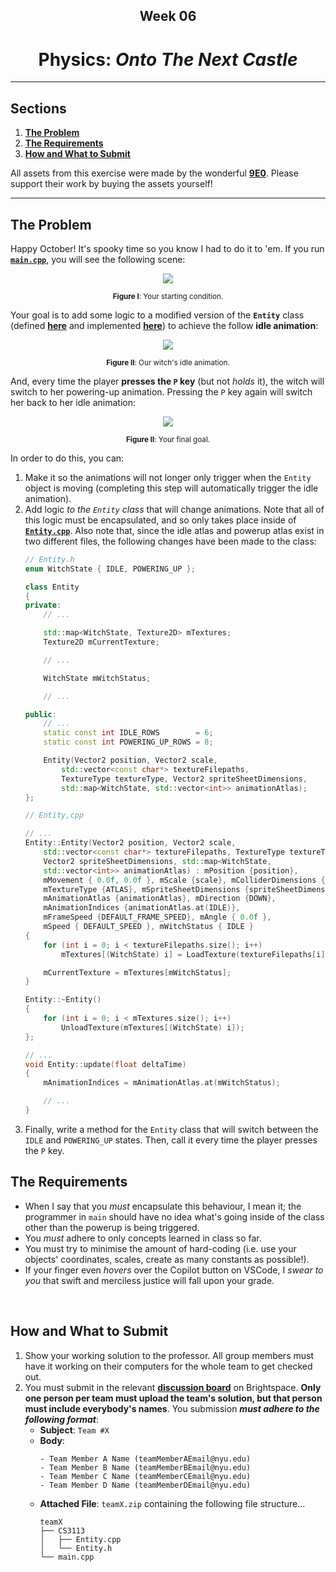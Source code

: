 <h2 align=center>Week 06</h2>

<h1 align=center>Physics: <em>Onto The Next Castle</em></h1>

<!-- <h4 align=center><a href="assets/02-textures.zip">Download The Project's Zip File Here</a><h4> -->

---

## Sections
1. [**The Problem**](#1)
2. [**The Requirements**](#2)
3. [**How and What to Submit**](#3)

All assets from this exercise were made by the wonderful [**9E0**](https://9e0.itch.io/). Please support their work by buying the assets yourself!

---

<a id="1"></a>

## The Problem

Happy October! It's spooky time so you know I had to do it to 'em. If you run [**`main.cpp`**](main.cpp), you will see the following scene:

<a id="fg-1"></a>

<p align=center>
    <img src="assets/README/start.png">
    </img>
</p>

<p align=center>
    <sub>
        <strong>Figure I</strong>: Your starting condition.
    </sub>
</p>

Your goal is to add some logic to a modified version of the **`Entity`** class (defined [**here**](CS3113/Entity.h) and implemented [**here**](CS3113/Entity.cpp)) to achieve the follow **idle animation**:

<a id="fg-2"></a>

<p align=center>
    <img src="assets/README/idle.gif">
    </img>
</p>

<p align=center>
    <sub>
        <strong>Figure II</strong>: Our witch's idle animation.
    </sub>
</p>

And, every time the player **presses the `P` key** (but not _holds_ it), the witch will switch to her powering-up animation. Pressing the `P` key again will switch her back to her idle animation:

<a id="fg-2"></a>

<p align=center>
    <img src="assets/README/idle-powering-up.gif">
    </img>
</p>

<p align=center>
    <sub>
        <strong>Figure II</strong>: Your final goal.
    </sub>
</p>

In order to do this, you can:

1. Make it so the animations will not longer only trigger when the `Entity` object is moving (completing this step will automatically trigger the idle animation). 
2. Add logic _to the `Entity` class_ that will change animations. Note that all of this logic must be encapsulated, and so only takes place inside of [**`Entity.cpp`**](CS3113/Entity.cpp). Also note that, since the idle atlas and powerup atlas exist in two different files, the following changes have been made to the class:
    ```cpp
    // Entity.h
    enum WitchState { IDLE, POWERING_UP };

    class Entity
    {
    private:
        // ...

        std::map<WitchState, Texture2D> mTextures;
        Texture2D mCurrentTexture;

        // ...

        WitchState mWitchStatus;

        // ...
    
    public:
        // ...
        static const int IDLE_ROWS        = 6;
        static const int POWERING_UP_ROWS = 8;

        Entity(Vector2 position, Vector2 scale, 
            std::vector<const char*> textureFilepaths,
            TextureType textureType, Vector2 spriteSheetDimensions, 
            std::map<WitchState, std::vector<int>> animationAtlas);
    };  
    ```
    ```c++
    // Entity,cpp

    // ...
    Entity::Entity(Vector2 position, Vector2 scale, 
        std::vector<const char*> textureFilepaths, TextureType textureType,
        Vector2 spriteSheetDimensions, std::map<WitchState, 
        std::vector<int>> animationAtlas) : mPosition {position}, 
        mMovement { 0.0f, 0.0f }, mScale {scale}, mColliderDimensions {scale}, 
        mTextureType {ATLAS}, mSpriteSheetDimensions {spriteSheetDimensions},
        mAnimationAtlas {animationAtlas}, mDirection {DOWN}, 
        mAnimationIndices {animationAtlas.at(IDLE)}, 
        mFrameSpeed {DEFAULT_FRAME_SPEED}, mAngle { 0.0f }, 
        mSpeed { DEFAULT_SPEED }, mWitchStatus { IDLE } 
    {
        for (int i = 0; i < textureFilepaths.size(); i++)
            mTextures[(WitchState) i] = LoadTexture(textureFilepaths[i]);

        mCurrentTexture = mTextures[mWitchStatus];
    }

    Entity::~Entity() 
    {
        for (int i = 0; i < mTextures.size(); i++)
            UnloadTexture(mTextures[(WitchState) i]); 
    };

    // ...
    void Entity::update(float deltaTime)
    {
        mAnimationIndices = mAnimationAtlas.at(mWitchStatus);

        // ...
    }
    ```
3. Finally, write a method for the `Entity` class that will switch between the `IDLE` and `POWERING_UP` states. Then, call it every time the player presses the `P` key.

<a id="2"></a>

## The Requirements

- When I say that you _must_ encapsulate this behaviour, I mean it; the programmer in `main` should have no idea what's going inside of the class other than the powerup is being triggered.
- You _must_ adhere to only concepts learned in class so far.
- You must try to minimise the amount of hard-coding (i.e. use your objects' coordinates, scales, create as many constants as possible!).
- If your finger even _hovers_ over the Copilot button on VSCode, I _swear to you_ that swift and merciless justice will fall upon your grade.

<br>

<a id="3"></a>

## How and What to Submit

1. Show your working solution to the professor. All group members must have it working on their computers for the whole team to get checked out.
2. You must submit in the relevant [**discussion board**](https://brightspace.nyu.edu/d2l/le/501465/discussions/topics/574634/View) on Brightspace. **Only one person per team must upload the team's solution, but that person must include everybody's names**. You submission ***must adhere to the following format***:
    - **Subject**: `Team #X`
    - **Body**: 
        ```
        - Team Member A Name (teamMemberAEmail@nyu.edu)
        - Team Member B Name (teamMemberBEmail@nyu.edu)
        - Team Member C Name (teamMemberCEmail@nyu.edu)
        - Team Member D Name (teamMemberDEmail@nyu.edu)
        ```
    - **Attached File**: `teamX.zip` containing the following file structure...
        ```
        teamX
        ├── CS3113
        │   ├── Entity.cpp
        │   └── Entity.h
        └── main.cpp
        ```